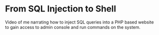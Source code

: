 # From SQL Injection to Shell

Video of me narrating how to inject SQL queries into a PHP based website to gain access to admin console and run commands on the system.
